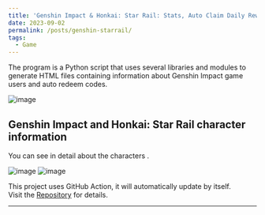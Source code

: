 ```yaml
---
title: 'Genshin Impact & Honkai: Star Rail: Stats, Auto Claim Daily Rewards, Auto Redeem Code'
date: 2023-09-02
permalink: /posts/genshin-starrail/
tags:
  - Game
---
```


The program is a Python script that uses several libraries and modules to generate HTML files containing information about Genshin Impact game users and auto redeem codes.

![image](https://github.com/Julius-Ulee/julius-ulee.github.io/assets/61336116/bd1cef63-955a-4406-9e0a-7f5c073ca640)

## Genshin Impact and Honkai: Star Rail character information
You can see in detail about the characters .

![image](https://github.com/Julius-Ulee/julius-ulee.github.io/assets/61336116/90912d61-d87b-4d49-80ad-deee6ebb8699)
![image](https://github.com/Julius-Ulee/julius-ulee.github.io/assets/61336116/274de131-1a36-4cbf-bf57-89224835a3f1)


This project uses GitHub Action, it will automatically update by itself.<br>
Visit the [Repository](https://github.com/Julius-Ulee/King-Genshin-StarRail-Stats) for details.

------
